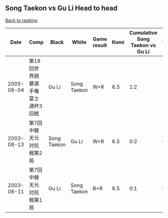 ## Song Taekon vs Gu Li Head to head

[Back to ranking](../../index.md)




| **Date** | **Comp** | **Black** | **White** | **Game result** | **Komi** | **Cumulative Song Taekon vs Gu Li** | **Song Taekon streak** | **Gu Li streak** | 
| --- | --- | --- | --- | --- | --- | --- | --- | --- |
| 2005-06-04 | 第18回世界囲碁選手権富士通杯3回戦 | Gu Li | Song Taekon | W+R | 6.5 | 1:2 | 1 | 0 | 
| 2003-08-13 | 第7回中韓天元対抗戦第2局 | Song Taekon | Gu Li | W+R | 6.5 | 0:2 | 0 | 2 | 
| 2003-08-11 | 第7回中韓天元対抗戦第1局 | Gu Li | Song Taekon | B+R | 6.5 | 0:1 | 0 | 1 |




